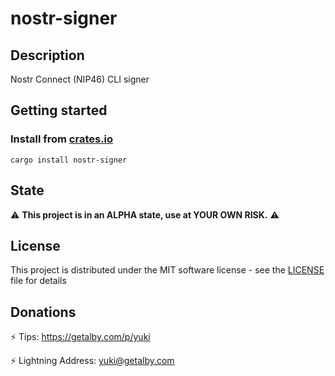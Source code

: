 # nostr-signer

## Description

Nostr Connect (NIP46) CLI signer

## Getting started

### Install from [crates.io](https://crates.io/crates/nostr-signer)

```shell
cargo install nostr-signer
```

## State

⚠️ **This project is in an ALPHA state, use at YOUR OWN RISK.** ⚠️

## License

This project is distributed under the MIT software license - see the [LICENSE](LICENSE) file for details

## Donations

⚡ Tips: https://getalby.com/p/yuki

⚡ Lightning Address: yuki@getalby.com

